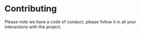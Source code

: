 # Contributing

Please note we have a code of conduct, please follow it in all your interactions with the project.
